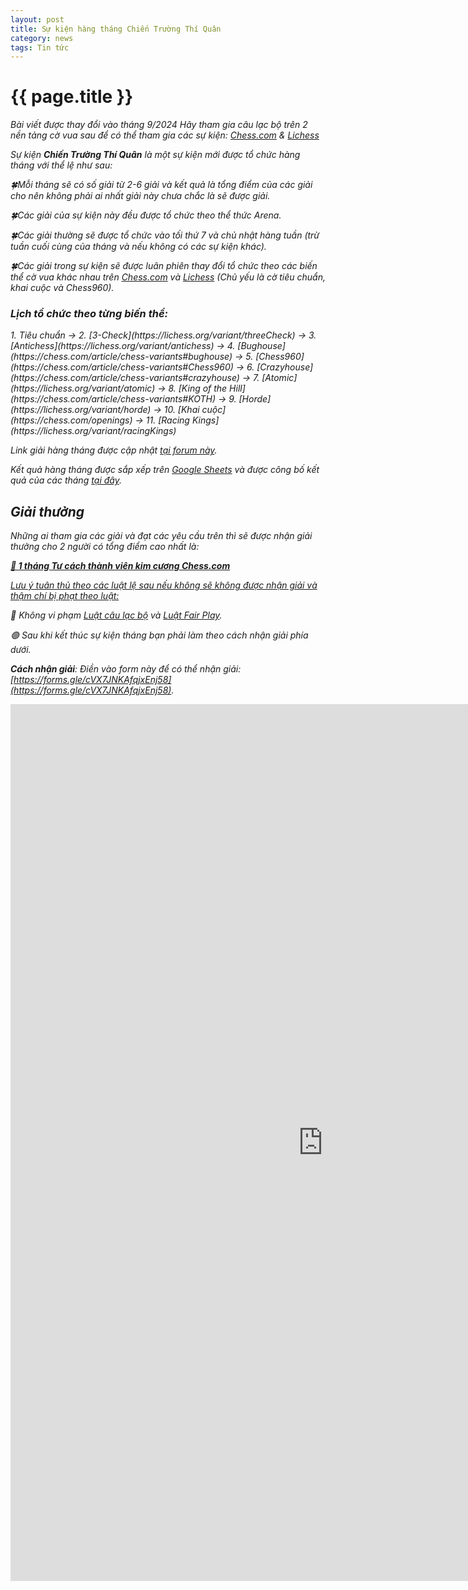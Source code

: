 ```yaml
---
layout: post
title: Sự kiện hàng tháng Chiến Trường Thí Quân
category: news
tags: Tin tức
---
```


{{ page.title }}
================

*Bài viết được thay đổi vào tháng 9/2024*
<i>Hãy tham gia câu lạc bộ trên 2 nền tảng cờ vua sau để có thể tham gia các sự kiện: [Chess.com](https://link.chess.com/club/0CVQh6) & [Lichess](https://lichess.org/team/thi-vua-lay-tot-tungjohn-playing-chess)

Sự kiện <b>Chiến Trường Thí Quân</b> là một sự kiện mới được tổ chức hàng tháng với thể lệ như sau:

🍀Mỗi tháng sẽ có số giải từ 2-6 giải và kết quả là tổng điểm của các giải cho nên không phải ai nhất giải này chưa chắc là sẽ được giải.

🍀Các giải của sự kiện này đều được tổ chức theo thể thức Arena.

🍀Các giải thường sẽ được tổ chức vào tối thứ 7 và chủ nhật hàng tuần (trừ tuần cuối cùng của tháng và nếu không có các sự kiện khác).

🍀Các giải trong sự kiện sẽ được luân phiên thay đổi tổ chức theo các biến thể cờ vua khác nhau trên [Chess.com](https://chess.com/article/view/chess-variants) và [Lichess](https://lichess.org/variant) (Chủ yếu là cờ tiêu chuẩn, khai cuộc và Chess960).

<h3>Lịch tổ chức theo từng biến thể:</h3> 1. Tiêu chuẩn -> 2. [3-Check](https://lichess.org/variant/threeCheck) -> 3. [Antichess](https://lichess.org/variant/antichess) -> 4. [Bughouse](https://chess.com/article/chess-variants#bughouse) -> 5. [Chess960](https://chess.com/article/chess-variants#Chess960) -> 6. [Crazyhouse](https://chess.com/article/chess-variants#crazyhouse) -> 7. [Atomic](https://lichess.org/variant/atomic) -> 8. [King of the Hill](https://chess.com/article/chess-variants#KOTH) -> 9. [Horde](https://lichess.org/variant/horde) -> 10. [Khai cuộc](https://chess.com/openings) -> 11. [Racing Kings](https://lichess.org/variant/racingKings)

Link giải hàng tháng được cập nhật [tại forum này](https://chess.com/forum/view/link-giai-chien-truong-thi-quan).

Kết quả hàng tháng được sắp xếp trên [Google Sheets](https://docs.google.com/spreadsheets/d/e/2PACX-1vTv-McrY28TZUKK5CCim-uBHyGls6pRgEx3BNePMKXNY2smuFLYelN7aw-jDoqj4cQMmUzWIprVIA9v/pubhtml) và được công bố kết quả của các tháng [tại đây](/events/tournaments/cttq).

<h2>Giải thưởng</h2>

Những ai tham gia các giải và đạt các yêu cầu trên thì sẽ được nhận giải thưởng cho 2 người có tổng điểm cao nhất là:

<strong>[💎 1 tháng Tư cách thành viên kim cương Chess.com](https://chess.com/membership)</strong>

<u>Lưu ý tuân thủ theo các luật lệ sau nếu không sẽ không được nhận giải và thậm chí bị phạt theo luật:</u>

🔴 Không vi phạm [Luật câu lạc bộ](https://chess.com/news/quy-dinh-cua-clb-tungjohn-playing-chess-7-2024) và [Luật Fair Play](https://chess.com/news/luat-choi-cong-bang-cua-clb-thi-vua-lay-tot).

🟢 Sau khi kết thúc sự kiện tháng bạn phải làm theo cách nhận giải phía dưới.

<b><i> Cách nhận giải</i></b>: Điền vào form này để có thể nhận giải: [https://forms.gle/cVX7JNKAfqjxEnj58](https://forms.gle/cVX7JNKAfqjxEnj58).

<iframe src="https://docs.google.com/forms/d/e/1FAIpQLScVQFk5zuU1UC6GYHV17jTmDuv4uEkrkgH9Fxdc9C1s9r6_aA/viewform?embedded=true" width="1000" height="1403" frameborder="0" marginheight="0" marginwidth="0">Đang tải…</iframe>
